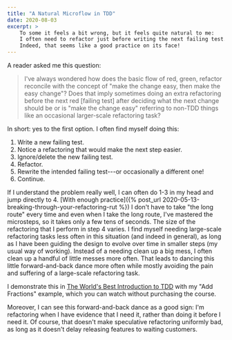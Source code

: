 ```yaml
---
title: "A Natural Microflow in TDD"
date: 2020-08-03
excerpt: >
    To some it feels a bit wrong, but it feels quite natural to me:
    I often need to refactor just before writing the next failing test.
    Indeed, that seems like a good practice on its face!
---
```


A reader asked me this question: 

> I've always wondered how does the basic flow of red, green, refactor reconcile with the concept of "make the change easy, then make the easy change"? Does that imply sometimes doing an extra refactoring before the next red [failing test] after deciding what the next change should be or is "make the change easy" referring to non-TDD things like an occasional larger-scale refactoring task?

In short: yes to the first option. I often find myself doing this:

1. Write a new failing test.
2. Notice a refactoring that would make the next step easier.
3. Ignore/delete the new failing test.
4. Refactor.
5. Rewrite the intended failing test---or occasionally a different one!
6. Continue.

If I understand the problem really well, I can often do 1-3 in my head and jump directly to 4. [With enough practice]({% post_url 2020-05-13-breaking-through-your-refactoring-rut %}) I don't have to take "the long route" every time and even when I take the long route, I've mastered the microsteps, so it takes only a few tens of seconds. The size of the refactoring that I perform in step 4 varies. I find myself needing large-scale refactoring tasks less often in this situation (and indeed in general), as long as I have been guiding the design to evolve over time in smaller steps (my usual way of working). Instead of a needing clean up a big mess, I often clean up a handful of little messes more often. That leads to dancing this little forward-and-back dance more often while mostly avoiding the pain and suffering of a large-scale refactoring task.

I demonstrate this in [The World's Best Introduction to TDD](https://tdd.training/lectures/133270) with my "Add Fractions" example, which you can watch without purchasing the course.

Moreover, I can see this forward-and-back dance as a good sign: I'm refactoring when I have evidence that I need it, rather than doing it before I need it. Of course, that doesn't make speculative refactoring uniformly bad, as long as it doesn't delay releasing features to waiting customers.